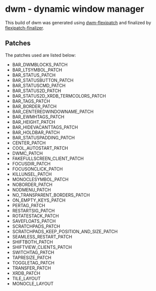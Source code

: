 # dwm - dynamic window manager

This build of dwm was generated using [dwm-flexipatch](https://github.com/bakkeby/dwm-flexipatch.git) and finalized by [flexipatch-finalizer](https://github.com/bakkeby/flexipatch-finalizer).

## Patches

The patches used are listed below:

- BAR_DWMBLOCKS_PATCH
- BAR_LTSYMBOL_PATCH
- BAR_STATUS_PATCH
- BAR_STATUSBUTTON_PATCH
- BAR_STATUSCMD_PATCH
- BAR_STATUS2D_PATCH
- BAR_STATUS2D_XRDB_TERMCOLORS_PATCH
- BAR_TAGS_PATCH
- BAR_BORDER_PATCH
- BAR_CENTEREDWINDOWNAME_PATCH
- BAR_EWMHTAGS_PATCH
- BAR_HEIGHT_PATCH
- BAR_HIDEVACANTTAGS_PATCH
- BAR_HOLDBAR_PATCH
- BAR_STATUSPADDING_PATCH
- CENTER_PATCH
- COOL_AUTOSTART_PATCH
- DWMC_PATCH
- FAKEFULLSCREEN_CLIENT_PATCH
- FOCUSDIR_PATCH
- FOCUSONCLICK_PATCH
- KILLUNSEL_PATCH
- MONOCLESYMBOL_PATCH
- NOBORDER_PATCH
- NODMENU_PATCH
- NO_TRANSPARENT_BORDERS_PATCH
- ON_EMPTY_KEYS_PATCH
- PERTAG_PATCH
- RESTARTSIG_PATCH
- ROTATESTACK_PATCH
- SAVEFLOATS_PATCH
- SCRATCHPADS_PATCH
- SCRATCHPADS_KEEP_POSITION_AND_SIZE_PATCH
- SEAMLESS_RESTART_PATCH
- SHIFTBOTH_PATCH
- SHIFTVIEW_CLIENTS_PATCH
- SWITCHTAG_PATCH
- TAPRESIZE_PATCH
- TOGGLETAG_PATCH
- TRANSFER_PATCH
- XRDB_PATCH
- TILE_LAYOUT
- MONOCLE_LAYOUT
